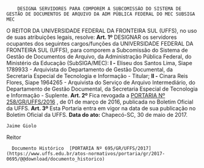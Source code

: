         DESIGNA SERVIDORES PARA COMPOREM A SUBCOMISSÃO DO SISTEMA DE GESTÃO DE DOCUMENTOS DE ARQUIVO DA ADM PÚBLICA FEDERAL DO MEC SUBSIGA MEC  

 O REITOR DA UNIVERSIDADE FEDERAL DA FRONTEIRA SUL (UFFS), no uso de suas atribuições legais, resolve:   **Art. 1º** DESIGNAR os servidores ocupantes dos seguintes cargos/funções da UNIVERSIDADE FEDERAL DA FRONTEIRA SUL (UFFS), para comporem a Subcomissão do Sistema de Gestão de Documentos de Arquivo, da Administração Pública Federal, do Ministério da Educação (SubSIGA/MEC): **I -** Eliseu dos Santos Lima, Siape 1789933 - Arquivista do Departamento de Gestão Documental, da Secretaria Especial de Tecnologia e Informação - Titular; **II -** Cinara Reis Flores, Siape 1964265 - Arquivista do Serviço de Arquivo Intermediário, do Departamento de Gestão Documental, da Secretaria Especial de Tecnologia e Informação - Suplente.   **Art. 2º** Fica revogada a [PORTARIA Nº 258/GR/UFFS/2016](https://www.uffs.edu.br/atos-normativos/portaria/gr/2016-0258)  , de 01 de março de 2016, publicada no Boletim Oficial da UFFS.   **Art. 3º** Esta Portaria entra em vigor na data de sua publicação no Boletim Oficial da UFFS.      **Data do ato:** Chapecó-SC, 30 de maio de 2017.   
 

    Jaime Giolo   
 Reitor 

      Documento Histórico  [PORTARIA Nº 695/GR/UFFS/2017](https://www.uffs.edu.br/atos-normativos/portaria/gr/2017-0695/@@download/documento_historico)     
      